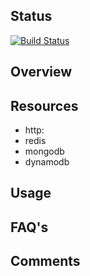 ## Status

[![Build Status](https://travis-ci.org/Saltside/await.svg?branch=master)](https://travis-ci.org/Saltside/await)

## Overview

## Resources
* http:
* redis
* mongodb
* dynamodb 

## Usage

## FAQ's

## Comments


